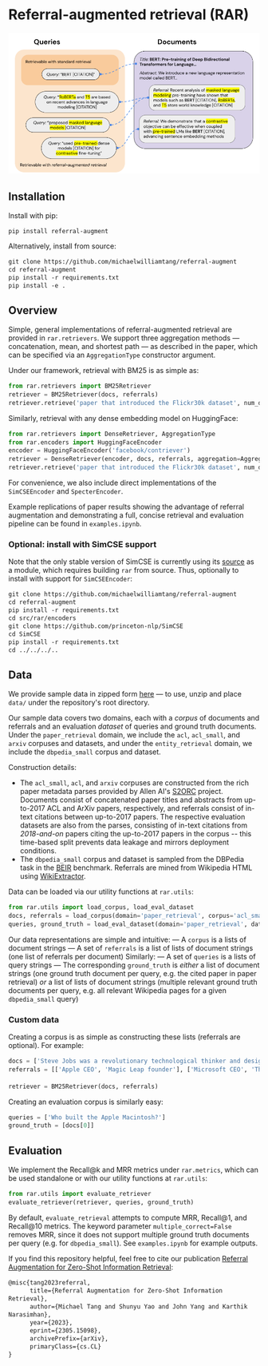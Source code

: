 # Referral-augmented retrieval (RAR)

![RAR diagram](images/overview.png)

## Installation

Install with pip:
```
pip install referral-augment
```
Alternatively, install from source:
```
git clone https://github.com/michaelwilliamtang/referral-augment
cd referral-augment
pip install -r requirements.txt
pip install -e .
```

## Overview

Simple, general implementations of referral-augmented retrieval are provided in `rar.retrievers`. We support three aggregation methods — concatenation, mean, and shortest path — as described in the paper, which can be specified via an `AggregationType` constructor argument.

Under our framework, retrieval with BM25 is as simple as:
```python
from rar.retrievers import BM25Retriever
retriever = BM25Retriever(docs, referrals)
retriever.retrieve('paper that introduced the Flickr30k dataset', num_docs=10)
```
Similarly, retrieval with any dense embedding model on HuggingFace:
```python
from rar.retrievers import DenseRetriever, AggregationType
from rar.encoders import HuggingFaceEncoder
encoder = HuggingFaceEncoder('facebook/contriever')
retriever = DenseRetriever(encoder, docs, referrals, aggregation=AggregationType.MEAN)
retriever.retrieve('paper that introduced the Flickr30k dataset', num_docs=10)
```
For convenience, we also include direct implementations of the `SimCSEEncoder` and `SpecterEncoder`.

Example replications of paper results showing the advantage of referral augmentation and demonstrating a full, concise retrieval and evaluation pipeline can be found in `examples.ipynb`.

### Optional: install with SimCSE support

Note that the only stable version of SimCSE is currently using its [source](https://github.com/princeton-nlp/SimCSE) as a module, which requires building `rar` from source. Thus, optionally to install with support for `SimCSEEncoder`:
```
git clone https://github.com/michaelwilliamtang/referral-augment
cd referral-augment
pip install -r requirements.txt
cd src/rar/encoders
git clone https://github.com/princeton-nlp/SimCSE
cd SimCSE
pip install -r requirements.txt
cd ../../../..
```

## Data

We provide sample data in zipped form [here](https://drive.google.com/file/d/1IVo3sJ-H5i17KdQq4-kBr9oL64KLxtEc/view?usp=sharing) — to use, unzip and place `data/` under the repository's root directory.

Our sample data covers two domains, each with a *corpus* of documents and referrals and an evaluation *dataset* of queries and ground truth documents. Under the `paper_retrieval` domain, we include the `acl`, `acl_small`, and `arxiv` corpuses and datasets, and under the `entity_retrieval` domain, we include the `dbpedia_small` corpus and dataset.

Construction details:
- The `acl_small`, `acl`, and `arxiv` corpuses are constructed from the rich paper metadata parses provided by Allen AI's [S2ORC](https://github.com/allenai/s2orc) project. Documents consist of concatenated paper titles and abstracts from up-to-2017 ACL and ArXiv papers, respectively, and referrals consist of in-text citations between up-to-2017 papers. The respective evaluation datasets are also from the parses, consisting of in-text citations from *2018-and-on* papers citing the up-to-2017 papers in the corpus -- this time-based split prevents data leakage and mirrors deployment conditions.
- The `dbpedia_small` corpus and dataset is sampled from the DBPedia task in the [BEIR](https://github.com/beir-cellar/beir) benchmark. Referrals are mined from Wikipedia HTML using [WikiExtractor](https://github.com/attardi/wikiextractor).

Data can be loaded via our utility functions at `rar.utils`:
```python
from rar.utils import load_corpus, load_eval_dataset
docs, referrals = load_corpus(domain='paper_retrieval', corpus='acl_small')
queries, ground_truth = load_eval_dataset(domain='paper_retrieval', dataset='acl_small')
```
Our data representations are simple and intuitive:
— A `corpus` is a lists of document strings
— A set of `referrals` is a list of lists of document strings (one list of referrals per document)
Similarly:
— A set of `queries` is a lists of query strings
— The corresponding `ground_truth` is *either* a list of document strings (one ground truth document per query, e.g. the cited paper in paper retrieval) *or* a list of lists of document strings (multiple relevant ground truth documents per query, e.g. all relevant Wikipedia pages for a given `dbpedia_small` query)

### Custom data

Creating a corpus is as simple as constructing these lists (referrals are optional). For example:
```python
docs = ['Steve Jobs was a revolutionary technological thinker and designer', "Bill Gates founded the world's largest software company"]
referrals = [['Apple CEO', 'Magic Leap founder'], ['Microsoft CEO', 'The Giving Pledge co-founder']]

retriever = BM25Retriever(docs, referrals)
```
Creating an evaluation corpus is similarly easy:
```python
queries = ['Who built the Apple Macintosh?']
ground_truth = [docs[0]]
```

## Evaluation

We implement the Recall@k and MRR metrics under `rar.metrics`, which can be used standalone or with our utility functions at `rar.utils`:
```python
from rar.utils import evaluate_retriever
evaluate_retriever(retriever, queries, ground_truth)
```
By default, `evaluate_retrieval` attempts to compute MRR, Recall@1, and Recall@10 metrics. The keyword parameter `multiple_correct=False` removes MRR, since it does not support multiple ground truth documents per query (e.g. for `dbpedia_small`). See `examples.ipynb` for example outputs.

If you find this repository helpful, feel free to cite our publication [Referral Augmentation for Zero-Shot Information Retrieval](https://arxiv.org/abs/2305.15098):

```
@misc{tang2023referral,
      title={Referral Augmentation for Zero-Shot Information Retrieval}, 
      author={Michael Tang and Shunyu Yao and John Yang and Karthik Narasimhan},
      year={2023},
      eprint={2305.15098},
      archivePrefix={arXiv},
      primaryClass={cs.CL}
}
```
